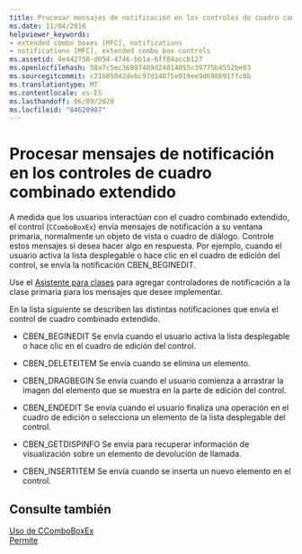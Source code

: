 ```yaml
---
title: Procesar mensajes de notificación en los controles de cuadro combinado extendido
ms.date: 11/04/2016
helpviewer_keywords:
- extended combo boxes [MFC], notifications
- notifications [MFC], extended combo box controls
ms.assetid: 4e442758-d054-4746-bb1a-6ff84accb127
ms.openlocfilehash: 58a7c5ec36807489d24014055c39775b4552be03
ms.sourcegitcommit: c21b05042debc97d14875e019ee9d698691ffc0b
ms.translationtype: MT
ms.contentlocale: es-ES
ms.lasthandoff: 06/09/2020
ms.locfileid: "84620987"
---
```

# <a name="processing-notification-messages-in-extended-combo-box-controls"></a>Procesar mensajes de notificación en los controles de cuadro combinado extendido

A medida que los usuarios interactúan con el cuadro combinado extendido, el control (`CComboBoxEx`) envía mensajes de notificación a su ventana primaria, normalmente un objeto de vista o cuadro de diálogo. Controle estos mensajes si desea hacer algo en respuesta. Por ejemplo, cuando el usuario activa la lista desplegable o hace clic en el cuadro de edición del control, se envía la notificación CBEN_BEGINEDIT.

Use el [Asistente para clases](reference/mfc-class-wizard.md) para agregar controladores de notificación a la clase primaria para los mensajes que desee implementar.

En la lista siguiente se describen las distintas notificaciones que envía el control de cuadro combinado extendido.

- CBEN_BEGINEDIT Se envía cuando el usuario activa la lista desplegable o hace clic en el cuadro de edición del control.

- CBEN_DELETEITEM Se envía cuando se elimina un elemento.

- CBEN_DRAGBEGIN Se envía cuando el usuario comienza a arrastrar la imagen del elemento que se muestra en la parte de edición del control.

- CBEN_ENDEDIT Se envía cuando el usuario finaliza una operación en el cuadro de edición o selecciona un elemento de la lista desplegable del control.

- CBEN_GETDISPINFO Se envía para recuperar información de visualización sobre un elemento de devolución de llamada.

- CBEN_INSERTITEM Se envía cuando se inserta un nuevo elemento en el control.

## <a name="see-also"></a>Consulte también

[Uso de CComboBoxEx](using-ccomboboxex.md)<br/>
[Permite](controls-mfc.md)

